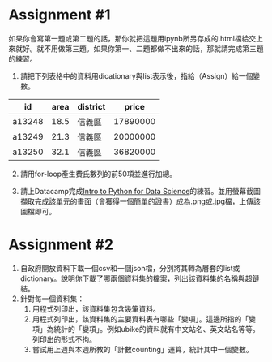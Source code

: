 # Assignment #1
如果你會寫第一題或第二題的話，那你就把這題用ipynb所另存成的.html檔給交上來就好。就不用做第三題。如果你第一、二題都做不出來的話，那就請完成第三題的練習。
1. 請把下列表格中的資料用dicationary與list表示後，指給（Assign）給一個變數。

id|area|district|price
---|---|---|---
a13248|18.5|信義區|17890000
a13249|21.3|信義區|20000000
a13250|32.1|信義區|36820000

2. 請用for-loop產生費氏數列的前50項並進行加總。

3. 請上Datacamp完成[Intro to Python for Data Science](https://www.datacamp.com/courses/intro-to-python-for-data-science)的練習。並用螢幕截圖擷取完成該單元的畫面（會獲得一個簡單的證書）成為.png或.jpg檔，上傳該圖檔即可。

# Assignment #2
1. 自政府開放資料下載一個csv和一個json檔，分別將其轉為層套的list或dictionary。說明你下載了哪兩個資料集的檔案，列出該資料集的名稱與超鏈結。
2. 針對每一個資料集：
    1. 用程式列印出，該資料集包含幾筆資料。
    2. 用程式列印出，該資料集的主要資料表有哪些「變項」。這邊所指的「變項」為統計的「變項」。例如ubike的資料就有中文站名、英文站名等等。列印出的形式不拘。
    3. 嘗試用上週與本週所教的「計數counting」運算，統計其中一個變數。
